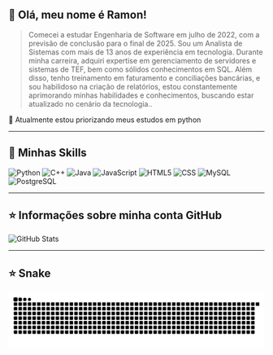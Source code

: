 ## 🤖 Olá, meu nome é <strong>Ramon!</strong>

> Comecei a estudar Engenharia de Software em julho de 2022, com a previsão de conclusão para o final de 2025. Sou um Analista de Sistemas com mais de 13 anos de experiência em tecnologia. Durante minha carreira, adquiri expertise em gerenciamento de servidores e sistemas de TEF, bem como sólidos conhecimentos em SQL. Além disso, tenho treinamento em faturamento e conciliações bancárias, e sou habilidoso na criação de relatórios, estou constantemente aprimorando minhas habilidades e conhecimentos, buscando estar atualizado no cenário da tecnologia..

🔭 Atualmente estou priorizando meus estudos em python


---

## 🚀 Minhas Skills

![Python](https://img.shields.io/badge/Python-14354C?style=for-the-badge&logo=python&logoColor=white)
![C++](https://img.shields.io/badge/C%2B%2B-00599C?style=for-the-badge&logo=c%2B%2B&logoColor=white)
![Java](https://img.shields.io/badge/Java-ED8B00?style=for-the-badge&logo=openjdk&logoColor=white)
![JavaScript](https://img.shields.io/badge/JavaScript-323330?style=for-the-badge&logo=javascript&logoColor=F7DF1E)
![HTML5](https://img.shields.io/badge/HTML-239120?style=for-the-badge&logo=html5&logoColor=white)
![CSS](https://img.shields.io/badge/CSS-239120?&style=for-the-badge&logo=css3&logoColor=white)
![MySQL](https://img.shields.io/badge/MySQL-00000F?style=for-the-badge&logo=mysql&logoColor=white)
![PostgreSQL](https://img.shields.io/badge/PostgreSQL-316192?style=for-the-badge&logo=postgresql&logoColor=white)

---

## ⭐ Informações sobre minha conta GitHub

![GitHub Stats](https://github-readme-stats.vercel.app/api?username=RamonSSilva&show_icons=true)

---
## ⭐ Snake

![Snake animation](https://github.com/RamonSSilva/RamonSSilva/blob/output/github-contribution-grid-snake.svg)
